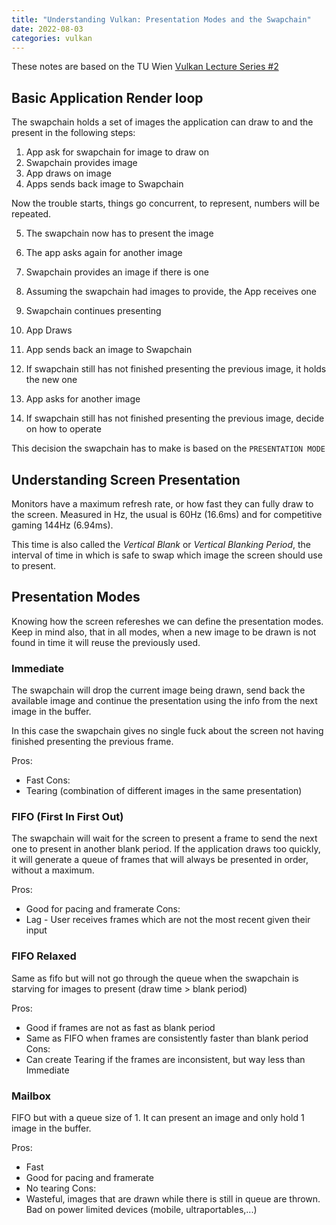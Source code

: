 ```yaml
---
title: "Understanding Vulkan: Presentation Modes and the Swapchain"
date: 2022-08-03
categories: vulkan
---
```


These notes are based on the TU Wien [Vulkan Lecture Series #2](https://www.youtube.com/watch?v=nSzQcyQTtRY&list=PLmIqTlJ6KsE1Jx5HV4sd2jOe3V1KMHHgn&index=3)

## Basic Application Render loop

The swapchain holds a set of images the application can draw to and the present in the following steps:
1. App ask for swapchain for image to draw on
2. Swapchain provides image
3. App draws on image
4. Apps sends back image to Swapchain

Now the trouble starts, things go concurrent, to represent, numbers will be repeated.

5. The swapchain now has to present the image
5. The app asks again for another image

6. Swapchain provides an image if there is one
7. Assuming the swapchain had images to provide, the App receives one
7. Swapchain continues presenting
8. App Draws
9. App sends back an image to Swapchain
10. If swapchain still has not finished presenting the previous image, it holds the new one

11. App asks for another image
11. If swapchain still has not finished presenting the previous image, decide on how to operate

This decision the swapchain has to make is based on the `PRESENTATION MODE`

## Understanding Screen Presentation

Monitors have a maximum refresh rate, or how fast they can fully draw to the screen. Measured in Hz, the usual is 60Hz (16.6ms) and for competitive gaming 144Hz (6.94ms).

This time is also called the *Vertical Blank* or *Vertical Blanking Period*, the interval of time in which is safe to swap which image the screen should use to present.    

## Presentation Modes
Knowing how the screen refereshes we can define the presentation modes.
Keep in mind also, that in all modes, when a new image to be drawn is not found in time it will reuse the previously used.
### Immediate

The swapchain will drop the current image being drawn, send back the available image and continue the presentation using the info from the next image in the buffer.

In this case the swapchain gives no single fuck about the screen not having finished presenting the previous frame.

Pros:
 - Fast
Cons:
 - Tearing (combination of different images in the same presentation)

### FIFO (First In First Out)

The swapchain will wait for the screen to present a frame to send the next one to present in another blank period.
If the application draws too quickly, it will generate a queue of frames that will always be presented in order, without a maximum.

Pros:
 - Good for pacing and framerate
Cons:
 - Lag - User receives frames which are not the most recent given their input

### FIFO Relaxed

Same as fifo but will not go through the queue when the swapchain is starving for images to present (draw time > blank period)

Pros:
 - Good if frames are not as fast as blank period 
 - Same as FIFO when frames are consistently faster than blank period
Cons:
 - Can create Tearing if the frames are inconsistent, but way less than Immediate

### Mailbox

FIFO but with a queue size of 1. It can present an image and only hold 1 image in the buffer.

Pros:
 - Fast
 - Good for pacing and framerate
 - No tearing
Cons:
 - Wasteful, images that are drawn while there is still in queue are thrown. Bad on power limited devices (mobile, ultraportables,...)